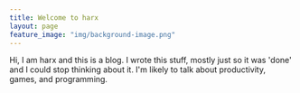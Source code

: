 ```yaml
---
title: Welcome to harx
layout: page
feature_image: "img/background-image.png"
---
```


Hi, I am harx and this is a blog. I wrote this stuff, mostly just so it was 'done' and I could stop thinking about it. I'm likely to talk about productivity, games, and programming.
